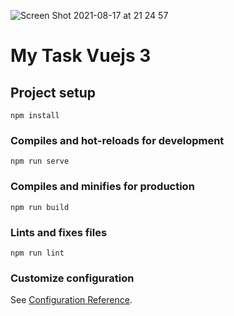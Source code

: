 
![Screen Shot 2021-08-17 at 21 24 57](https://user-images.githubusercontent.com/34502476/129744046-dd78e321-e7e5-4486-9d6d-e203711b1119.png)
# My Task Vuejs 3

## Project setup
```
npm install
```

### Compiles and hot-reloads for development
```
npm run serve
```

### Compiles and minifies for production
```
npm run build
```

### Lints and fixes files
```
npm run lint
```

### Customize configuration
See [Configuration Reference](https://cli.vuejs.org/config/).
